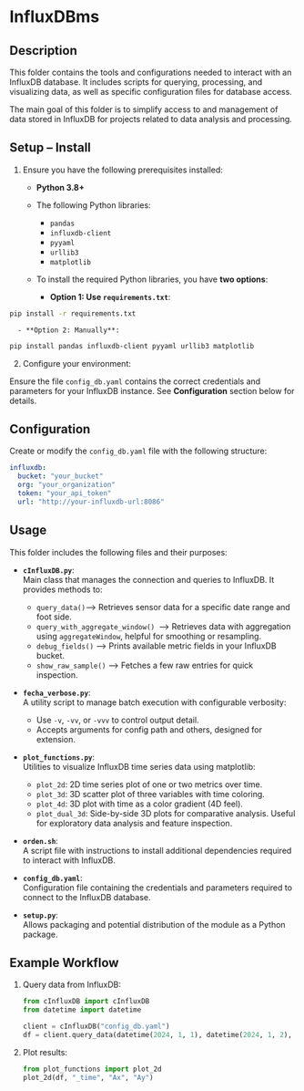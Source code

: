 # InfluxDBms

## Description
This folder contains the tools and configurations needed to interact with an InfluxDB database. It includes scripts for querying, processing, and visualizing data, as well as specific configuration files for database access.

The main goal of this folder is to simplify access to and management of data stored in InfluxDB for projects related to data analysis and processing.

## Setup – Install
1. Ensure you have the following prerequisites installed:
   - **Python 3.8+**
   - The following Python libraries:

      * `pandas`
      * `influxdb-client`
      * `pyyaml`
      * `urllib3`
      * `matplotlib`

   - To install the required Python libraries, you have **two options**:

      - **Option 1: Use `requirements.txt`**: 

``` bash 
pip install -r requirements.txt 
```
      
      - **Option 2: Manually**: 

```bash 
pip install pandas influxdb-client pyyaml urllib3 matplotlib 
```

2. Configure your environment:

  Ensure the file `config_db.yaml` contains the correct credentials and parameters for your InfluxDB instance. See **Configuration** section below for details.


## Configuration

Create or modify the `config_db.yaml` file with the following structure:

```yaml
influxdb:
  bucket: "your_bucket"
  org: "your_organization"
  token: "your_api_token"
  url: "http://your-influxdb-url:8086"
```


## Usage
This folder includes the following files and their purposes:

- **`cInfluxDB.py`**:  
  Main class that manages the connection and queries to InfluxDB. It provides methods to:
  - `query_data()`--> Retrieves sensor data for a specific date range and foot side.
  - `query_with_aggregate_window() `--> Retrieves data with aggregation using `aggregateWindow`, helpful for smoothing or resampling.
  - `debug_fields()` --> Prints available metric fields in your InfluxDB bucket.
  - `show_raw_sample()` --> Fetches a few raw entries for quick inspection.

- **`fecha_verbose.py`**:  
  A utility script to manage batch execution with configurable verbosity:
  * Use `-v`, `-vv`, or `-vvv` to control output detail.
  * Accepts arguments for config path and others, designed for extension.

- **`plot_functions.py`**:  
  Utilities to visualize InfluxDB time series data using matplotlib:
  * `plot_2d`: 2D time series plot of one or two metrics over time.
  * `plot_3d`: 3D scatter plot of three variables with time coloring.
  * `plot_4d`: 3D plot with time as a color gradient (4D feel).
  * `plot_dual_3d`: Side-by-side 3D plots for comparative analysis.
  Useful for exploratory data analysis and feature inspection.

- **`orden.sh`**:  
  A script file with instructions to install additional dependencies required to interact with InfluxDB.

- **`config_db.yaml`**:  
  Configuration file containing the credentials and parameters required to connect to the InfluxDB database.

- **`setup.py`**:  
  Allows packaging and potential distribution of the module as a Python package.


## Example Workflow

1. Query data from InfluxDB:

   ```python
   from cInfluxDB import cInfluxDB
   from datetime import datetime

   client = cInfluxDB("config_db.yaml")
   df = client.query_data(datetime(2024, 1, 1), datetime(2024, 1, 2), qtok="ID123", pie="Right")
   ```

2. Plot results:

   ```python
   from plot_functions import plot_2d
   plot_2d(df, "_time", "Ax", "Ay")
   ```
